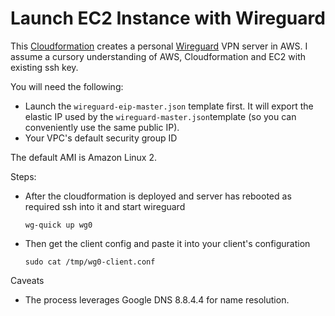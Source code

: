 Launch EC2 Instance with Wireguard
==================================

This [Cloudformation](https://aws.amazon.com/cloudformation/) creates a personal [Wireguard](https://www.wireguard.com/) VPN server in AWS. I assume a cursory understanding of AWS, Cloudformation and EC2 with existing ssh key.

You will need the following:

* Launch the `wireguard-eip-master.json` template first. It will export the elastic IP used by the `wireguard-master.json`template (so you can conveniently use the same public IP).
* Your VPC's default security group ID

The default AMI is Amazon Linux 2.

Steps:

* After the cloudformation is deployed and server has rebooted as required ssh into it and start wireguard
    ```
    wg-quick up wg0
    ```
* Then get the client config and paste it into your client's configuration
    ```
    sudo cat /tmp/wg0-client.conf
    ```

Caveats

* The process leverages Google DNS 8.8.4.4 for name resolution. 